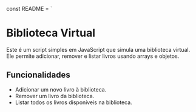const README = `
# Biblioteca Virtual

Este é um script simples em JavaScript que simula uma biblioteca virtual. Ele permite adicionar, remover e listar livros usando arrays e objetos.

## Funcionalidades

- Adicionar um novo livro à biblioteca.
- Remover um livro da biblioteca.
- Listar todos os livros disponíveis na biblioteca.
